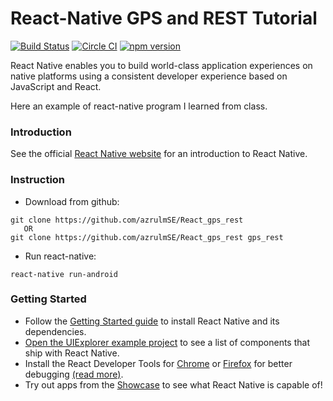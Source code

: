 
# React-Native GPS and REST Tutorial
[![Build Status](https://travis-ci.org/facebook/react-native.svg?branch=master)](https://github.com/azrulmSE/React_gps_rest) [![Circle CI](https://circleci.com/gh/facebook/react-native.svg?style=shield)](https://github.com/azrulmSE/React_gps_rest) [![npm version](https://badge.fury.io/js/react-native.svg)](https://github.com/azrulmSE/React_gps_rest)

React Native enables you to build world-class application experiences on native platforms using a consistent developer experience based on JavaScript and React.

Here an example of react-native program I learned from class.

### Introduction

See the official [React Native website](https://facebook.github.io/react-native/) for an introduction to React Native.

### Instruction

 - Download from github:
 ```
 git clone https://github.com/azrulmSE/React_gps_rest 
    OR
 git clone https://github.com/azrulmSE/React_gps_rest gps_rest
 ```
 - Run react-native:
```
react-native run-android
```

### Getting Started

- Follow the [Getting Started guide](https://facebook.github.io/react-native/docs/getting-started.html) to install React Native and its dependencies.
- [Open the UIExplorer example project](#examples) to see a list of components that ship with React Native.
- Install the React Developer Tools for [Chrome](https://chrome.google.com/webstore/detail/react-developer-tools/fmkadmapgofadopljbjfkapdkoienihi) or [Firefox](https://addons.mozilla.org/firefox/addon/react-devtools/) for better debugging [(read more)](https://facebook.github.io/react-native/docs/debugging.html).
- Try out apps from the [Showcase](https://facebook.github.io/react-native/showcase.html) to see what React Native is capable of!
